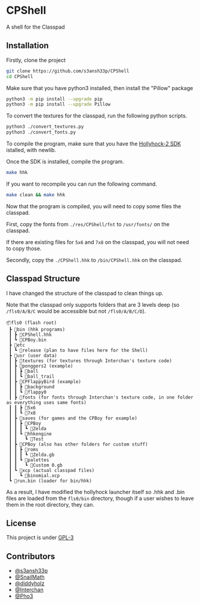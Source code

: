 
# CPShell

A shell for the Classpad

## Installation

Firstly, clone the project

```bash
git clone https://github.com/s3ansh33p/CPShell
cd CPShell
```
Make sure that you have python3 installed, then install the "Pillow" package
```bash
python3 -m pip install --upgrade pip
python3 -m pip install --upgrade Pillow
```
To convert the textures for the classpad, run the following python scripts.
```bash
python3 ./convert_textures.py
python3 ./convert_fonts.py
```
To compile the program, make sure that you have the [Hollyhock-2 SDK](https://github.com/SnailMath/hollyhock-2) istalled, with newlib.

Once the SDK is installed, compile the program.
```bash
make hhk
```
If you want to recompile you can run the following command.
```bash
make clean && make hhk
```

Now that the program is compiled, you will need to copy some files the classpad.

First, copy the fonts from `./res/CPShell/fnt` to `/usr/fonts/` on the classpad.

If there are existing files for `5x6` and `7x8` on the classpad, you will not need to copy those.

Secondly, copy the `./CPShell.hhk` to `/bin/CPShell.hhk` on the classpad.

## Classpad Structure

I have changed the structure of the classpad to clean things up.

Note that the classpad only supports folders that are 3 levels deep
(so `/fls0/A/B/C` would be accessible but not `/fls0/A/B/C/D`).
```
📦fls0 (flash root)
 ┣ 📂bin (hhk programs)
 ┃ ┣ 📜CPShell.hhk
 ┃ ┗ 📜CPBoy.bin
 ┣ 📂etc
 ┃ ┗ 📜release (plan to have files here for the Shell)
 ┣ 📂usr (user data)
 ┃ ┣ 📂textures (for textures through Interchan's texture code)
 ┃ ┣ 📂ponggers2 (example)
 ┃ ┃ ┣ 📜ball
 ┃ ┃ ┗ 📜ball_trail
 ┃ ┣ 📂CPFlappyBird (example)
 ┃ ┃ ┣ 📜background
 ┃ ┃ ┗ 📜flappy0
 ┃ ┣ 📂fonts (for fonts through Interchan's texture code, in one folder as everything uses same fonts)
 ┃ ┃ ┣ 📜5x6
 ┃ ┃ ┗ 📜7x8
 ┃ ┣ 📂saves (for games and the CPBoy for example)
 ┃ ┃ ┣ 📂CPBoy
 ┃ ┃ ┃ ┗ 📜Zelda
 ┃ ┃ ┗ 📂hhkengine
 ┃ ┃   ┗ 📜Test
 ┃ ┣ 📂CPBoy (also has other folders for custom stuff)
 ┃ ┃ ┣ 📂roms
 ┃ ┃ ┃ ┗ 📜Zelda.gb
 ┃ ┃ ┗ 📂palettes
 ┃ ┃   ┗ 📜Custom 0.gb
 ┃ ┗ 📂xcp (actual classpad files)
 ┃   ┗ 📜binomial.xcp
 ┗ 📜run.bin (loader for bin/hhk)
```

As a result, I have modified the hollyhock launcher itself so .hhk and .bin files are loaded from the `fls0/bin` directory, though if a user wishes to leave them in the root directory, they can.

## License

This project is under [GPL-3](https://choosealicense.com/licenses/gpl-3.0/)

## Contributors

- [@s3ansh33p](https://www.github.com/s3ansh33p)
- [@SnailMath](https://www.github.com/SnailMath)
- [@diddyholz](https://www.github.com/diddyholz)
- [@Interchan](https://www.github.com/InterChan374)
- [@Pho3](https://www.github.com/TheRainbowPhoenix)
